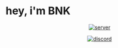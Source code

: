 # hey, i'm BNK
<p align="center"> <a href="https://discord.gg/ffkz2txYpg"><img src="https://img.shields.io/badge/Join-My%20Discord-blue" alt="server"/></a> </p>
<p align="center"> <a href="https://discord.gg/ffkz2txYpg"><img src="https://discord.c99.nl/widget/theme-2/1073628803886239744.png" alt="discord"/></a> </p>
